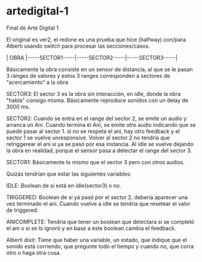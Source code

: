 # artedigital-1
Final de Arte Digital 1

El original es ver2, el redone es una prueba que hice (halfway) con/para Alberti usando switch para procesar las secciones/casos.

| OBRA |-----SECTOR1-----|-----SECTOR2-----|-----SECTOR3-----|

Básicamente la obra consiste en un sensor de distancia, al que se le pasan 3 ranges de valores y estos 3 ranges corresponden a sectores de "acercamiento" a la obra


SECTOR3: El sector 3 es la obra sin interacción, en idle, donde la obra "habla" consigo misma. Básicamente reproduce sonidos con un delay  de 3000 ms.

SECTOR2: Cuando se entra en el range del sector 2, se emite un audio y arranca un Ani. Cuando termina el Ani, se emite otro audio indicando que se puede pasar al sector 1. si no se respeta el ani, hay otro feedback y el sector 1 se vuelve unresponsive.
Volver al sector 2 no tendría que retriggerear el ani si ya se pasó por esa instancia. Al idle se vuelve dejando la obra en realidad, porque el sensor pasa a detectar el range del sector 3. 

SECTOR1: Básicamente lo mismo que el sector 3 pero con otros audios.

Quizás tendrían que estar las siguientes variables:

IDLE: Boolean de si está en idle(sector3) o no.

TRIGGERED: Boolean de si yá pasó por el sector 2, debería aparecer una vez terminado el ani. Cuando vuelve a idle se tendría que resetear el valor de triggered.

ANICOMPLETE: Tendría que tener un boolean que detectara si se completó el ani o si se lo ignoró y en base a este boolean cambia el feedback.

Alberti dixit: Tiene que haber una variable, un estado, que indique que el sonido está corriendo, que pregunte todo el tiempo y cuando no, que corra otro o haga otra cosa.
